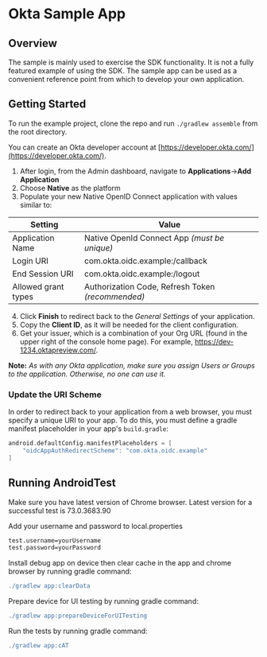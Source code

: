 # Okta Sample App

## Overview

The sample is mainly used to exercise the SDK functionality. It is not a fully featured example of using the SDK. The sample app can be used as a convenient reference point from which to develop your own application.

## Getting Started

To run the example project, clone the repo and run `./gradlew assemble` from the root directory.

You can create an Okta developer account at [https://developer.okta.com/](https://developer.okta.com/).

1. After login, from the Admin dashboard, navigate to **Applications**&rarr;**Add Application**
2. Choose **Native** as the platform
3. Populate your new Native OpenID Connect application with values similar to:

| Setting              | Value                                               |
| -------------------- | --------------------------------------------------- |
| Application Name     | Native OpenId Connect App *(must be unique)*        |
| Login URI            | com.okta.oidc.example:/callback                     |
| End Session URI      | com.okta.oidc.example:/logout                       |
| Allowed grant types  | Authorization Code, Refresh Token *(recommended)*   |

4. Click **Finish** to redirect back to the *General Settings* of your application.
5. Copy the **Client ID**, as it will be needed for the client configuration.
6. Get your issuer, which is a combination of your Org URL (found in the upper right of the console home page). For example, https://dev-1234.oktapreview.com/.

**Note:** *As with any Okta application, make sure you assign Users or Groups to the application. Otherwise, no one can use it.*

### Update the URI Scheme

In order to redirect back to your application from a web browser, you must specify a unique URI to
your app. To do this, you must define a gradle manifest placeholder in your app's `build.gradle`:

```gradle
android.defaultConfig.manifestPlaceholders = [
    "oidcAppAuthRedirectScheme": "com.okta.oidc.example"
]
```

## Running AndroidTest

Make sure you have latest version of Chrome browser. Latest version for a successful test is 73.0.3683.90

Add your username and password to local.properties

```bash
test.username=yourUsername
test.password=yourPassword
```

Install debug app on device then clear cache in the app and chrome browser by running gradle command:

```gradle
./gradlew app:clearData
```

Prepare device for UI testing by running gradle command:

```gradle
./gradlew app:prepareDeviceForUITesting
```

Run the tests by running gradle command:

```gradle
./gradlew app:cAT
```

